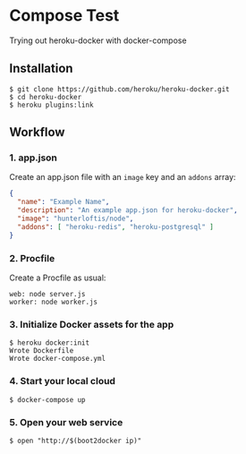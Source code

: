 # Compose Test

Trying out heroku-docker with docker-compose

## Installation

```
$ git clone https://github.com/heroku/heroku-docker.git
$ cd heroku-docker
$ heroku plugins:link
```

## Workflow

### 1. app.json

Create an app.json file with an `image` key and an `addons` array:

```json
{
  "name": "Example Name",
  "description": "An example app.json for heroku-docker",
  "image": "hunterloftis/node",
  "addons": [ "heroku-redis", "heroku-postgresql" ]
}
```

### 2. Procfile

Create a Procfile as usual:

```
web: node server.js
worker: node worker.js
```

### 3. Initialize Docker assets for the app

```
$ heroku docker:init
Wrote Dockerfile
Wrote docker-compose.yml
```

### 4. Start your local cloud

```
$ docker-compose up
```

### 5. Open your web service

```
$ open "http://$(boot2docker ip)"
```
